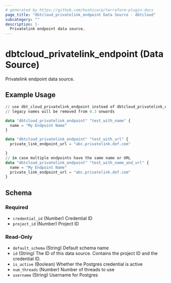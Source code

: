 ```yaml
---
# generated by https://github.com/hashicorp/terraform-plugin-docs
page_title: "dbtcloud_privatelink_endpoint Data Source - dbtcloud"
subcategory: ""
description: |-
  Privatelink endpoint data source.
---
```


# dbtcloud_privatelink_endpoint (Data Source)

Privatelink endpoint data source.

## Example Usage

```terraform
// use dbt_cloud_privatelink_endpoint instead of dbtcloud_privatelink_endpoint for the legacy resource names
// legacy names will be removed from 0.3 onwards

data "dbtcloud_privatelink_endpoint" "test_with_name" {
  name = "My Endpoint Name"
}

data "dbtcloud_privatelink_endpoint" "test_with_url" {
  private_link_endpoint_url = "abc.privatelink.def.com"

}
// in case multiple endpoints have the same name or URL
data "dbtcloud_privatelink_endpoint" "test_with_name_and_url" {
  name = "My Endpoint Name"
  private_link_endpoint_url = "abc.privatelink.def.com"
}
```

<!-- schema generated by tfplugindocs -->
## Schema

### Required

- `credential_id` (Number) Credential ID
- `project_id` (Number) Project ID

### Read-Only

- `default_schema` (String) Default schema name
- `id` (String) The ID of this data source. Contains the project ID and the credential ID.
- `is_active` (Boolean) Whether the Postgres credential is active
- `num_threads` (Number) Number of threads to use
- `username` (String) Username for Postgres
